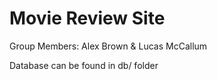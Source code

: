# Movie Review Site
Group Members: Alex Brown & Lucas McCallum

Database can be found in db/ folder
